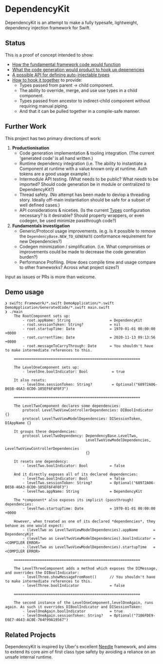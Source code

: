 # DependencyKit

DependencyKit is an attempt to make a fully typesafe, lightweight, dependency injection framework for Swift.

## Status
This is a proof of concept intended to show:
* [How the fundamental framework code would function](https://github.com/adam-zethraeus/DependencyKit/blob/mainline/Framework/DependencyKit.swift)
* [What the code generation would product to hook up depenencies](https://github.com/adam-zethraeus/DependencyKit/blob/mainline/DemoApplication/GeneratedCode/CodeGeneration.swift)
* [A possible API for defining auto-injectable types](https://github.com/adam-zethraeus/DependencyKit/blob/mainline/DemoApplication/Types.swift)
* [How to hook it together](https://github.com/adam-zethraeus/DependencyKit/tree/mainline/DemoApplication) to provide:
    * Types passed from parent -> child component.
    * The ability to override, merge, and use use types in a child component.
    * Types passed from ancestor to indirect-child component without requiring manual piping.
    * And that it can be pulled together in a compile-safe manner.


## Further Work
This project has two primary directions of work:
1. **Productionisation**
    * Code generation implementation & tooling integration. (The current 'generated code' is all hand written.)
    * Runtime dependency integration (i.e. The ability to instantiate a Component at runtime with a value known only at runtime. Auth tokens are a good usage example.)
    * Intermodule API testing. (What needs to be public? What needs to be imported? Should code generation be in module or centralized to DependencyKit?)
    * Thread safety. (No attempt has been made to devlop a threading story. Ideally off-main instantiation should be safe for a subset of well defined cases.)
    * API considerations & niceties. (Is the current [Types](https://github.com/adam-zethraeus/DependencyKit/blob/mainline/DemoApplication/Types.swift) configuration necessary? Is it desirable? Should property wrappers, or even codegen, be used minimize passthrough code?)
2. **Fundamentals investigation**
    * Generic/Protocol usage improvements. (e.g. Is it possible to remove the `DependencyBase.NEW_TO_GENERATE` conformance requirement for new Dependencies?)
    * Codegen minimization / simplification. (i.e. What compromises or improvements could be made to decrease the code generation burden?)
    * Performance Profiling. (How does compile time and usage compare to other frameworks? Across what project sizes?)
    
Input as issues or PRs is more than welcome.

## Demo usage
```
❯ swiftc Framework/*.swift DemoApplication/*.swift DemoApplication/GeneratedCode/*.swift main.swift
❯ ./main
    The RootComponent sets up:
        - root.appName: String                  = DependencyKit
        - root.sessionToken: String?            = nil
        - root.startupTime: Date                = 1970-01-01 00:00:00 +0000
        - root.currentTime: Date                = 2020-11-13 09:13:56 +0000
        - root.messageToCarryThrough: Date      = You shouldn't have to make intermediate references to this.

    ==========================================================

    The LevelOneComponent sets up:
        - levelOne.boolIndicator: Bool           = true

    It also resets:
        - levelOne.sessionToken: String?         = Optional("68972A06-B65B-46A3-8CD0-105EF6F4F0F3")

    ==========================================================

    The LevelTwoComponent declares some dependencies:
        protocol LevelTwoViewControllerDependencies: DIBoolIndicator {}
        protocol LevelTwoViewModelDependencies: DISessionToken, DIAppName {}

    It groups these dependencies:
        protocol LevelTwoDependency: DependencyBase.LevelTwo,
                                     LevelTwoViewModelDependencies,
                                     LevelTwoViewControllerDependencies
                                     {}

    It resets one dependency:
        - levelTwo.boolIndicator: Bool          = false

    And it directly exposes all of its declared dependencies:
        - levelTwo.boolIndicator: Bool          = false
        - levelTwo.sessionToken: String?        = Optional("68972A06-B65B-46A3-8CD0-105EF6F4F0F3")
        - levelTwo.appName: String              = DependencyKit

    The *component* also exposes its implicit (passthrough) dependencies:
        - levelTwo.startupTime: Date            = 1970-01-01 00:00:00 +0000

    However, when treated as one of its declared *dependencies*, they behave as one would expect:
        - (levelTwo as LevelTwoViewModelDependencies).appName       = DependencyKit
        - (levelTwo as LevelTwoViewModelDependencies).boolIndicator = <COMPILER ERROR>
        - (levelTwo as LevelTwoViewModelDependencies).startupTime   = <COMPILER ERROR>

    ==========================================================

    The LevelThreeComponent adds a method which exposes the DIMessage, and overrides the DIBoolIndicator:
        - levelThree.showMessageFromRoot()      // You shouldn't have to make intermediate references to this.
        - levelThree.boolIndicator              = false

    ==========================================================

    The second instance of the LevelOneComponent,levelOneAgain, runs again. As such it overrides DIBoolIndicator and DISessionToken:
        - levelOneAgain.boolIndicator           = true
        - levelOneAgain.sessionToken: String?   = Optional("7106FDE9-E6E7-4643-AC0E-764F99A19567")
```

## Related Projects

DependencyKit is inspired by Uber's excellent [Needle](https://github.com/uber/needle) framework, and aims to extend its core aim of first class type safety by avoiding a reliance on an unsafe internal runtime.

